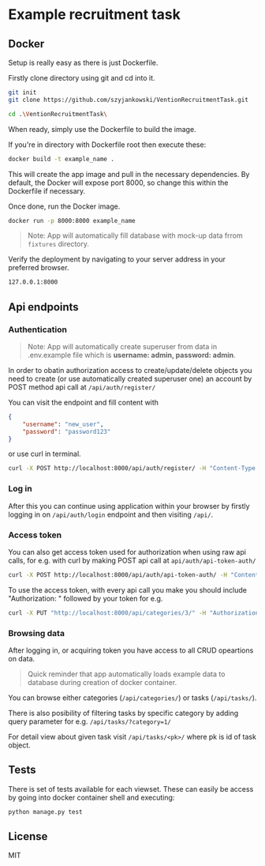 # Example recruitment task
## Docker

Setup is really easy as there is just Dockerfile.

Firstly clone directory using git and cd into it.
```sh
git init
git clone https://github.com/szyjankowski/VentionRecruitmentTask.git

cd .\VentionRecruitmentTask\
```
When ready, simply use the Dockerfile to build the image.

If you're in directory with Dockerfile root then execute these:
```sh
docker build -t example_name .
```

This will create the app image and pull in the necessary dependencies.
By default, the Docker will expose port 8000, so change this within the
Dockerfile if necessary.

Once done, run the Docker image.

```sh
docker run -p 8000:8000 example_name
```


> Note: App will automatically fill database with mock-up data frrom `fixtures` directory.

Verify the deployment by navigating to your server address in
your preferred browser.

```sh
127.0.0.1:8000
```


## Api endpoints

### Authentication
> Note: App will automatically create superuser from  data in .env.example file which is **username: admin, password: admin**.

In order to obatin authorization access to create/update/delete objects you need to create (or use automatically created superuser one) an account by POST method api call at `/api/auth/register/`

You can visit the endpoint and fill content with 
```json
{
    "username": "new_user",
    "password": "password123"
}
```
or use curl in terminal.
```sh
curl -X POST http://localhost:8000/api/auth/register/ -H "Content-Type: application/json" -d "{\"username\": \"new_user\", \"password\": \"password123\"}"

```
### Log in
After this you can continue using application within your browser by firstly logging in on `/api/auth/login` endpoint and then visiting `/api/`.


### Access token
You can also get access token used for authorization when using raw api calls, for e.g. with curl by making POST api call at `api/auth/api-token-auth/`
```sh
curl -X POST http://localhost:8000/api/auth/api-token-auth/ -H "Content-Type: application/json" -d "{\"username\": \"your_username\", \"password\": \"your_password\"}"
```
To use the access token, with every api call you make you should include "Authorization: " followed by your token for e.g.
```sh
curl -X PUT "http://localhost:8000/api/categories/3/" -H "Authorization: Token <your_token>" -H "Content-Type: application/json" -d "{\"name\": \"test\"}"
```

### Browsing data
After logging in, or acquiring token you have access to all CRUD opeartions on data.
> Quick reminder that app automatically loads example data to database during creation of docker container.

You can browse either categories (`/api/categories/`) or tasks (`/api/tasks/`).

There is also posibility of filtering tasks by specific category by adding query parameter for e.g. `/api/tasks/?category=1/`

For detail view about given task visit `/api/tasks/<pk>/` where pk is id of task object.


## Tests
There is set of tests available for each viewset.
These can easily be access by going into docker container shell and executing:
```sh
python manage.py test
```

## License
MIT
